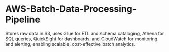 # AWS-Batch-Data-Processing-Pipeline
Stores raw data in S3, uses Glue for ETL and schema cataloging, Athena for SQL queries, QuickSight for dashboards, and CloudWatch for monitoring and alerting, enabling scalable, cost-effective batch analytics.
